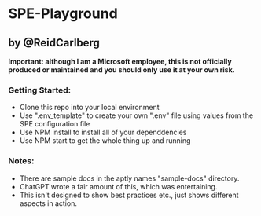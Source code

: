 # SPE-Playground

## by @ReidCarlberg

**Important: although I am a Microsoft employee, this is not officially produced or maintained and you should only use it at your own risk.**

### Getting Started: 

- Clone this repo into your local environment
- Use ".env_template" to create your own ".env" file using values from the SPE configuration file
- Use NPM install to install all of your dependdencies
- Use NPM start to get the whole thing up and running

### Notes:

- There are sample docs in the aptly names "sample-docs" directory.
- ChatGPT wrote a fair amount of this, which was entertaining.
- This isn't designed to show best practices etc., just shows different aspects in action.


